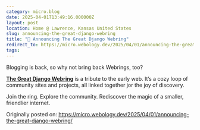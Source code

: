 ```yaml
---
category: micro.blog
date: 2025-04-01T13:49:16.000000Z
layout: post
location: Home @ Lawrence, Kansas United States
slug: announcing-the-great-django-webring
title: "💍 Announcing The Great Django Webring"
redirect_to: https://micro.webology.dev/2025/04/01/announcing-the-great-django-webring/
tags: 
---
```


Blogging is back, so why not bring back Webrings, too?

**[The Great Django Webring](https://djangowebring.com)** is a tribute to the early web. It’s a cozy loop of community sites and projects, all linked together jor the joy of discovery.

Join the ring. Explore the community. Rediscover the magic of a smaller, friendlier internet.

Originally posted on: https://micro.webology.dev/2025/04/01/announcing-the-great-django-webring/